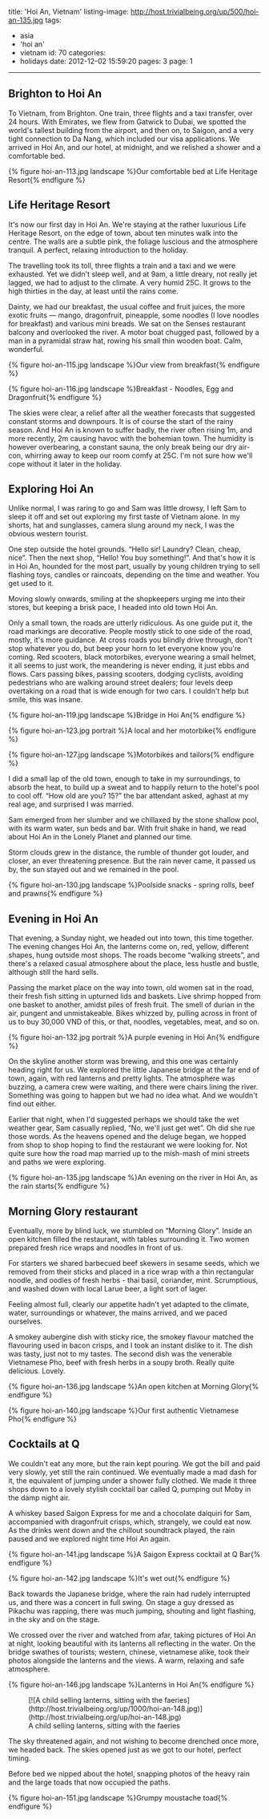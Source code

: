title: 'Hoi An, Vietnam'
listing-image: http://host.trivialbeing.org/up/500/hoi-an-135.jpg
tags:
  - asia
  - 'hoi an'
  - vietnam
id: 70
categories:
  - holidays
date: 2012-12-02 15:59:20
pages: 3
page: 1
---

## Brighton to Hoi An

To Vietnam, from Brighton. One train, three flights and a taxi transfer, over 24 hours. With Emirates, we flew from Gatwick to Dubai, we spotted the world's tallest building from the airport, and then on, to Saigon, and a very tight connection to Da Nang, which included our visa applications. We arrived in Hoi An, and our hotel, at midnight, and we relished a shower and a comfortable bed.

{% figure hoi-an-113.jpg landscape %}Our comfortable bed at Life Heritage Resort{% endfigure %}

## Life Heritage Resort

It's now our first day in Hoi An. We're staying at the rather luxurious Life Heritage Resort, on the edge of town, about ten minutes walk into the centre. The walls are a subtle pink, the foliage luscious and the atmosphere tranquil. A perfect, relaxing introduction to the holiday.

The travelling took its toll, three flights a train and a taxi and we were exhausted. Yet we didn't sleep well, and at 9am, a little dreary, not really jet lagged, we had to adjust to the climate. A very humid 25C. It grows to the high thirties in the day, at least until the rains come.

Dainty, we had our breakfast, the usual coffee and fruit juices, the more exotic fruits — mango, dragonfruit, pineapple, some noodles (I love noodles for breakfast) and various mini breads. We sat on the Senses restaurant balcony and overlooked the river. A motor boat chugged past, followed by a man in a pyramidal straw hat, rowing his small thin wooden boat. Calm, wonderful.

{% figure hoi-an-115.jpg landscape %}Our view from breakfast{% endfigure %}

{% figure hoi-an-116.jpg landscape %}Breakfast - Noodles, Egg and Dragonfruit{% endfigure %}

The skies were clear, a relief after all the weather forecasts that suggested constant storms and downpours. It is of course the start of the rainy season. And Hoi An is known to suffer badly, the river often rising 1m, and more recently, 2m causing havoc with the bohemian town. The humidity is however overbearing, a constant sauna, the only break being our dry air-con, whirring away to keep our room comfy at 25C. I'm not sure how we'll cope without it later in the holiday.

## Exploring Hoi An

Unlike normal, I was raring to go and Sam was little drowsy, I left Sam to sleep it off and set out exploring my first taste of Vietnam alone. In my shorts, hat and sunglasses, camera slung around my neck, I was the obvious western tourist.

One step outside the hotel grounds. “Hello sir! Laundry? Clean, cheap, nice”. Then the next shop, “Hello! You buy something!”. And that's how it is in Hoi An, hounded for the most part, usually by young children trying to sell flashing toys, candles or raincoats, depending on the time and weather. You get used to it.

Moving slowly onwards, smiling at the shopkeepers urging me into their stores, but keeping a brisk pace, I headed into old town Hoi An.

Only a small town, the roads are utterly ridiculous. As one guide put it, the road markings are decorative. People mostly stick to one side of the road, mostly, it's more guidance. At cross roads you blindly drive through, don't stop whatever you do, but beep your horn to let everyone know you're coming. Red scooters, black motorbikes, everyone wearing a small helmet, it all seems to just work, the meandering is never ending, it just ebbs and flows. Cars passing bikes, passing scooters, dodging cyclists, avoiding pedestrians who are walking around street dealers; four levels deep overtaking on a road that is wide enough for two cars. I couldn't help but smile, this was insane.

{% figure hoi-an-119.jpg landscape %}Bridge in Hoi An{% endfigure %}

{% figure hoi-an-123.jpg portrait %}A local and her motorbike{% endfigure %}

{% figure hoi-an-127.jpg landscape %}Motorbikes and tailors{% endfigure %}

I did a small lap of the old town, enough to take in my surroundings, to absorb the heat, to build up a sweat and to happily return to the hotel's pool to cool off. “How old are you? 15?” the bar attendant asked, aghast at my real age, and surprised I was married.

Sam emerged from her slumber and we chillaxed by the stone shallow pool, with its warm water, sun beds and bar. With fruit shake in hand, we read about Hoi An in the Lonely Planet and planned our time.

Storm clouds grew in the distance, the rumble of thunder got louder, and closer, an ever threatening presence. But the rain never came, it passed us by, the sun stayed out and we remained in the pool.

{% figure hoi-an-130.jpg landscape %}Poolside snacks - spring rolls, beef and prawns{% endfigure %}

## Evening in Hoi An

That evening, a Sunday night, we headed out into town, this time together. The evening changes Hoi An, the lanterns come on, red, yellow, different shapes, hung outside most shops. The roads become “walking streets”, and there's a relaxed casual atmosphere about the place, less hustle and bustle, although still the hard sells.

Passing the market place on the way into town, old women sat in the road, their fresh fish sitting in upturned lids and baskets. Live shrimp hopped from one basket to another, amidst piles of fresh fruit. The smell of durian in the air, pungent and unmistakeable. Bikes whizzed by, pulling across in front of us to buy 30,000 VND of this, or that, noodles, vegetables, meat, and so on.

{% figure hoi-an-132.jpg portrait %}A purple evening in Hoi An{% endfigure %}

On the skyline another storm was brewing, and this one was certainly heading right for us. We explored the little Japanese bridge at the far end of town, again, with red lanterns and pretty lights. The atmosphere was buzzing, a camera crew were waiting, and there were chairs lining the river. Something was going to happen but we had no idea what. And we wouldn't find out either.

Earlier that night, when I'd suggested perhaps we should take the wet weather gear, Sam casually replied, “No, we'll just get wet”. Oh did she rue those words. As the heavens opened and the deluge began, we hopped from shop to shop hoping to find the restaurant we were looking for. Not quite sure how the road map married up to the mish-mash of mini streets and paths we were exploring.

{% figure hoi-an-135.jpg landscape %}An evening on the river in Hoi An, as the rain starts{% endfigure %}

## Morning Glory restaurant

Eventually, more by blind luck, we stumbled on “Morning Glory”. Inside an open kitchen filled the restaurant, with tables surrounding it. Two women prepared fresh rice wraps and noodles in front of us.

For starters we shared barbecued beef skewers in sesame seeds, which we removed from their sticks and placed in a rice wrap with a thin rectangular noodle, and oodles of fresh herbs - thai basil, coriander, mint. Scrumptious, and washed down with local Larue beer, a light sort of lager.

Feeling almost full, clearly our appetite hadn't yet adapted to the climate, water, surroundings or whatever, the mains arrived, and we paced ourselves.

A smokey aubergine dish with sticky rice, the smokey flavour matched the flavouring used in bacon crisps, and I took an instant dislike to it. The dish was tasty, just not to my tastes. The second dish was the venerable Vietnamese Pho, beef with fresh herbs in a soupy broth. Really quite delicious. Lovely.

{% figure hoi-an-136.jpg landscape %}An open kitchen at Morning Glory{% endfigure %}

{% figure hoi-an-140.jpg landscape %}Our first authentic Vietnamese Pho{% endfigure %}

## Cocktails at Q

We couldn't eat any more, but the rain kept pouring. We got the bill and paid very slowly, yet still the rain continued. We eventually made a mad dash for it, the equivalent of jumping under a shower fully clothed. We made it three shops down to a lovely stylish cocktail bar called Q, pumping out Moby in the damp night air.

A whiskey based Saigon Express for me and a chocolate daiquiri for Sam, accompanied with dragonfruit crisps, which, strangely, we could eat now. As the drinks went down and the chillout soundtrack played, the rain paused and we explored night time Hoi An again.

{% figure hoi-an-141.jpg landscape %}A Saigon Express cocktail at Q Bar{% endfigure %}

{% figure hoi-an-142.jpg landscape %}It's wet out{% endfigure %}

Back towards the Japanese bridge, where the rain had rudely interrupted us, and there was a concert in full swing. On stage a guy dressed as Pikachu was rapping, there was much jumping, shouting and light flashing, in the sky and on the stage.

We crossed over the river and watched from afar, taking pictures of Hoi An at night, looking beautiful with its lanterns all reflecting in the water. On the bridge swathes of tourists; western, chinese, vietnamese alike, took their photos alongside the lanterns and the views. A warm, relaxing and safe atmosphere.

{% figure hoi-an-146.jpg landscape %}Lanterns in Hoi An{% endfigure %}

<figure class="generated-figure generated-figure--retina generated-figure--620 generated-figure--portrait">[![A child selling lanterns, sitting with the faeries](http://host.trivialbeing.org/up/1000/hoi-an-148.jpg)](http://host.trivialbeing.org/up/hoi-an-148.jpg)<figcaption class="generated-figure-caption">A child selling lanterns, sitting with the faeries</figcaption></figure>

The sky threatened again, and not wishing to become drenched once more, we headed back. The skies opened just as we got to our hotel, perfect timing.

Before bed we nipped about the hotel, snapping photos of the heavy rain and the large toads that now occupied the paths.

{% figure hoi-an-151.jpg landscape %}Grumpy moustache toad{% endfigure %}
